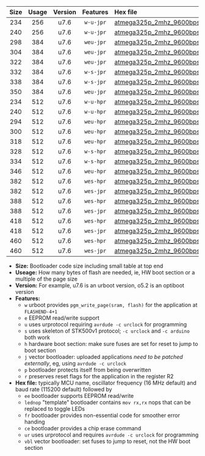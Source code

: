 |Size|Usage|Version|Features|Hex file|
|:-:|:-:|:-:|:-:|:--|
|234|256|u7.6|`w-u-jpr`|[atmega325p_2mhz_9600bps_ur_vbl.hex](https://raw.githubusercontent.com/stefanrueger/urboot/main//atmega325p_2mhz_9600bps_ur_vbl.hex)|
|240|256|u7.6|`w-u-jpr`|[atmega325p_2mhz_9600bps_lednop_ur_vbl.hex](https://raw.githubusercontent.com/stefanrueger/urboot/main//atmega325p_2mhz_9600bps_lednop_ur_vbl.hex)|
|298|384|u7.6|`weu-jpr`|[atmega325p_2mhz_9600bps_ee_ur_vbl.hex](https://raw.githubusercontent.com/stefanrueger/urboot/main//atmega325p_2mhz_9600bps_ee_ur_vbl.hex)|
|304|384|u7.6|`weu-jpr`|[atmega325p_2mhz_9600bps_ee_lednop_ur_vbl.hex](https://raw.githubusercontent.com/stefanrueger/urboot/main//atmega325p_2mhz_9600bps_ee_lednop_ur_vbl.hex)|
|322|384|u7.6|`weu-jpr`|[atmega325p_2mhz_9600bps_ee_lednop_fr_ur_vbl.hex](https://raw.githubusercontent.com/stefanrueger/urboot/main//atmega325p_2mhz_9600bps_ee_lednop_fr_ur_vbl.hex)|
|332|384|u7.6|`w-s-jpr`|[atmega325p_2mhz_9600bps_vbl.hex](https://raw.githubusercontent.com/stefanrueger/urboot/main//atmega325p_2mhz_9600bps_vbl.hex)|
|338|384|u7.6|`w-s-jpr`|[atmega325p_2mhz_9600bps_lednop_vbl.hex](https://raw.githubusercontent.com/stefanrueger/urboot/main//atmega325p_2mhz_9600bps_lednop_vbl.hex)|
|350|384|u7.6|`weu-jpr`|[atmega325p_2mhz_9600bps_ee_lednop_fr_ce_ur_vbl.hex](https://raw.githubusercontent.com/stefanrueger/urboot/main//atmega325p_2mhz_9600bps_ee_lednop_fr_ce_ur_vbl.hex)|
|234|512|u7.6|`w-u-hpr`|[atmega325p_2mhz_9600bps_ur.hex](https://raw.githubusercontent.com/stefanrueger/urboot/main//atmega325p_2mhz_9600bps_ur.hex)|
|240|512|u7.6|`w-u-hpr`|[atmega325p_2mhz_9600bps_lednop_ur.hex](https://raw.githubusercontent.com/stefanrueger/urboot/main//atmega325p_2mhz_9600bps_lednop_ur.hex)|
|294|512|u7.6|`weu-hpr`|[atmega325p_2mhz_9600bps_ee_ur.hex](https://raw.githubusercontent.com/stefanrueger/urboot/main//atmega325p_2mhz_9600bps_ee_ur.hex)|
|300|512|u7.6|`weu-hpr`|[atmega325p_2mhz_9600bps_ee_lednop_ur.hex](https://raw.githubusercontent.com/stefanrueger/urboot/main//atmega325p_2mhz_9600bps_ee_lednop_ur.hex)|
|318|512|u7.6|`weu-hpr`|[atmega325p_2mhz_9600bps_ee_lednop_fr_ur.hex](https://raw.githubusercontent.com/stefanrueger/urboot/main//atmega325p_2mhz_9600bps_ee_lednop_fr_ur.hex)|
|328|512|u7.6|`w-s-hpr`|[atmega325p_2mhz_9600bps.hex](https://raw.githubusercontent.com/stefanrueger/urboot/main//atmega325p_2mhz_9600bps.hex)|
|334|512|u7.6|`w-s-hpr`|[atmega325p_2mhz_9600bps_lednop.hex](https://raw.githubusercontent.com/stefanrueger/urboot/main//atmega325p_2mhz_9600bps_lednop.hex)|
|346|512|u7.6|`weu-hpr`|[atmega325p_2mhz_9600bps_ee_lednop_fr_ce_ur.hex](https://raw.githubusercontent.com/stefanrueger/urboot/main//atmega325p_2mhz_9600bps_ee_lednop_fr_ce_ur.hex)|
|382|512|u7.6|`wes-hpr`|[atmega325p_2mhz_9600bps_ee.hex](https://raw.githubusercontent.com/stefanrueger/urboot/main//atmega325p_2mhz_9600bps_ee.hex)|
|382|512|u7.6|`wes-jpr`|[atmega325p_2mhz_9600bps_ee_vbl.hex](https://raw.githubusercontent.com/stefanrueger/urboot/main//atmega325p_2mhz_9600bps_ee_vbl.hex)|
|388|512|u7.6|`wes-hpr`|[atmega325p_2mhz_9600bps_ee_lednop.hex](https://raw.githubusercontent.com/stefanrueger/urboot/main//atmega325p_2mhz_9600bps_ee_lednop.hex)|
|388|512|u7.6|`wes-jpr`|[atmega325p_2mhz_9600bps_ee_lednop_vbl.hex](https://raw.githubusercontent.com/stefanrueger/urboot/main//atmega325p_2mhz_9600bps_ee_lednop_vbl.hex)|
|418|512|u7.6|`wes-hpr`|[atmega325p_2mhz_9600bps_ee_lednop_fr.hex](https://raw.githubusercontent.com/stefanrueger/urboot/main//atmega325p_2mhz_9600bps_ee_lednop_fr.hex)|
|418|512|u7.6|`wes-jpr`|[atmega325p_2mhz_9600bps_ee_lednop_fr_vbl.hex](https://raw.githubusercontent.com/stefanrueger/urboot/main//atmega325p_2mhz_9600bps_ee_lednop_fr_vbl.hex)|
|460|512|u7.6|`wes-hpr`|[atmega325p_2mhz_9600bps_ee_lednop_fr_ce.hex](https://raw.githubusercontent.com/stefanrueger/urboot/main//atmega325p_2mhz_9600bps_ee_lednop_fr_ce.hex)|
|460|512|u7.6|`wes-jpr`|[atmega325p_2mhz_9600bps_ee_lednop_fr_ce_vbl.hex](https://raw.githubusercontent.com/stefanrueger/urboot/main//atmega325p_2mhz_9600bps_ee_lednop_fr_ce_vbl.hex)|

- **Size:** Bootloader code size including small table at top end
- **Useage:** How many bytes of flash are needed, ie, HW boot section or a multiple of the page size
- **Version:** For example, u7.6 is an urboot version, o5.2 is an optiboot version
- **Features:**
  + `w` urboot provides `pgm_write_page(sram, flash)` for the application at `FLASHEND-4+1`
  + `e` EEPROM read/write support
  + `u` uses urprotocol requiring `avrdude -c urclock` for programming
  + `s` uses skeleton of STK500v1 protocol; `-c urclock` and `-c arduino` both work
  + `h` hardware boot section: make sure fuses are set for reset to jump to boot section
  + `j` vector bootloader: uploaded applications *need to be patched externally*, eg, using `avrdude -c urclock`
  + `p` bootloader protects itself from being overwritten
  + `r` preserves reset flags for the application in the register R2
- **Hex file:** typically MCU name, oscillator frequency (16 MHz default) and baud rate (115200 default) followed by
  + `ee` bootloader supports EEPROM read/write
  + `lednop` "template" bootloader contains `mov rx,rx` nops that can be replaced to toggle LEDs
  + `fr` bootloader provides non-essential code for smoother error handing
  + `ce` bootloader provides a chip erase command
  + `ur` uses urprotocol and requires `avrdude -c urclock` for programming
  + `vbl` vector bootloader: set fuses to jump to reset, not the HW boot section
